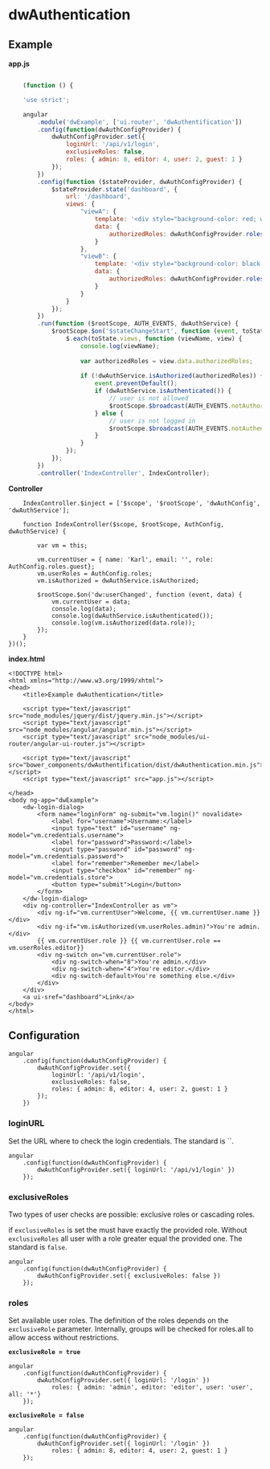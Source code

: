 # dwAuthentication #

## Example ##

**app.js**

```javascript

	(function () {

    'use strict';

    angular
		.module('dwExample', ['ui.router', 'dwAuthentification'])
		.config(function(dwAuthConfigProvider) {
		    dwAuthConfigProvider.set({
                loginUrl: '/api/v1/login',
                exclusiveRoles: false,
		        roles: { admin: 8, editor: 4, user: 2, guest: 1 }
		    });
		})
		.config(function ($stateProvider, dwAuthConfigProvider) {
			$stateProvider.state('dashboard', {
				url: '/dashboard',
				views: {
					"viewA": {
					    template: '<div style="background-color: red; width:100px; height:100px;"></div>',
						data: {
						    authorizedRoles: dwAuthConfigProvider.roles().guest
						}
					},
					"viewB": {
					    template: '<div style="background-color: black; width:100px; height:100px;"></div>',
					    data: {
					        authorizedRoles: dwAuthConfigProvider.roles().editor
						}
					}
				}
			});
		})
		.run(function ($rootScope, AUTH_EVENTS, dwAuthService) {
		    $rootScope.$on('$stateChangeStart', function (event, toState, toParams, fromState, fromParams) {
		        $.each(toState.views, function (viewName, view) {
					console.log(viewName);
                
					var authorizedRoles = view.data.authorizedRoles;
				
					if (!dwAuthService.isAuthorized(authorizedRoles)) {
						event.preventDefault();
						if (dwAuthService.isAuthenticated()) {
							// user is not allowed
							$rootScope.$broadcast(AUTH_EVENTS.notAuthorized);
						} else {
						    // user is not logged in
							$rootScope.$broadcast(AUTH_EVENTS.notAuthenticated);
						}
					}
				});
			});
		})
		.controller('IndexController', IndexController);
```

**Controller**
		
		IndexController.$inject = ['$scope', '$rootScope', 'dwAuthConfig', 'dwAuthService'];
		
		function IndexController($scope, $rootScope, AuthConfig, dwAuthService) {
			
			var vm = this;
			
			vm.currentUser = { name: 'Karl', email: '', role: AuthConfig.roles.guest};
			vm.userRoles = AuthConfig.roles;
			vm.isAuthorized = dwAuthService.isAuthorized;
 
			$rootScope.$on('dw:userChanged', function (event, data) {
				vm.currentUser = data;
				console.log(data);
				console.log(dwAuthService.isAuthenticated());
				console.log(vm.isAuthorized(data.role));
			});
		}
	})();

**index.html**

	<!DOCTYPE html>
	<html xmlns="http://www.w3.org/1999/xhtml">
	<head>
	    <title>Example dwAuthentication</title>

		<script type="text/javascript" src="node_modules/jquery/dist/jquery.min.js"></script>
	    <script type="text/javascript" src="node_modules/angular/angular.min.js"></script>
		<script type="text/javascript" src="node_modules/ui-router/angular-ui-router.js"></script>

		<script type="text/javascript" src="bower_components/dwAuthentification/dist/dwAuthentication.min.js"></script>
	    <script type="text/javascript" src="app.js"></script>
	
	</head>
	<body ng-app="dwExample">
		<dw-login-dialog>
			<form name="loginForm" ng-submit="vm.login()" novalidate>
				<label for="username">Username:</label>
				<input type="text" id="username" ng-model="vm.credentials.username">
				<label for="password">Password:</label>
				<input type="password" id="password" ng-model="vm.credentials.password">
				<label for="remember">Remember me</label>
				<input type="checkbox" id="remember" ng-model="vm.credentials.store">
				<button type="submit">Login</button>
			</form>
		</dw-login-dialog>
		<div ng-controller="IndexController as vm">
			<div ng-if="vm.currentUser">Welcome, {{ vm.currentUser.name }}</div>
			<div ng-if="vm.isAuthorized(vm.userRoles.admin)">You're admin.</div>
			{{ vm.currentUser.role }} {{ vm.currentUser.role == vm.userRoles.editor}}
			<div ng-switch on="vm.currentUser.role">
				<div ng-switch-when="8">You're admin.</div>
				<div ng-switch-when="4">You're editor.</div>
				<div ng-switch-default>You're something else.</div>
			</div>
		</div>
		<a ui-sref="dashboard">Link</a>
	</body>
	</html>


## Configuration ##

    angular
		.config(function(dwAuthConfigProvider) {
		    dwAuthConfigProvider.set({
                loginUrl: '/api/v1/login',
                exclusiveRoles: false,
		        roles: { admin: 8, editor: 4, user: 2, guest: 1 }
		    });
		})

### loginURL ###

Set the URL where to check the login credentials.
The standard is ``.

	angular
		.config(function(dwAuthConfigProvider) {
		    dwAuthConfigProvider.set({ loginUrl: '/api/v1/login' })
		});

### exclusiveRoles ###

Two types of user checks are possible: exclusive roles or cascading roles.

if `exclusiveRoles` is set the must have exactly the provided role. Without `exclusiveRoles` all user with a role greater equal the provided one.
The standard is `false`.

	angular
		.config(function(dwAuthConfigProvider) {
		    dwAuthConfigProvider.set({ exclusiveRoles: false })
		});

### roles ###

Set available user roles. The definition of the roles depends on the `exclusiveRole` parameter.
Internally, groups will be checked for roles.all to allow access without restrictions.

**`exclusiveRole = true`**  

	angular
		.config(function(dwAuthConfigProvider) {
		    dwAuthConfigProvider.set({ loginUrl: '/login' })
		        roles: { admin: 'admin', editor: 'editor', user: 'user', all: '*'}
		});

**`exclusiveRole = false`**  

	angular
		.config(function(dwAuthConfigProvider) {
		    dwAuthConfigProvider.set({ loginUrl: '/login' })
		        roles: { admin: 8, editor: 4, user: 2, guest: 1 }
		});
